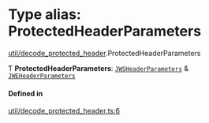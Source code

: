 # Type alias: ProtectedHeaderParameters

[util/decode_protected_header](../modules/util_decode_protected_header.md).ProtectedHeaderParameters

Ƭ **ProtectedHeaderParameters**: [`JWSHeaderParameters`](../interfaces/types.JWSHeaderParameters.md) & [`JWEHeaderParameters`](../interfaces/types.JWEHeaderParameters.md)

#### Defined in

[util/decode_protected_header.ts:6](https://github.com/panva/jose/blob/v3.15.4/src/util/decode_protected_header.ts#L6)
